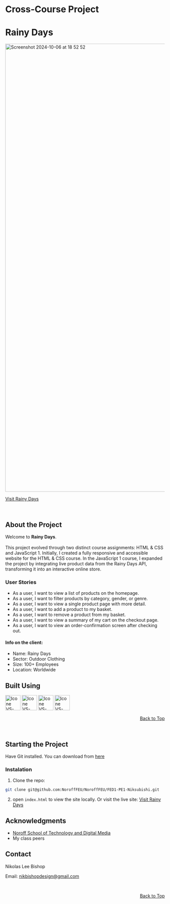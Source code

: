 # Cross-Course Project
<a name="readme-top"></a>

# Rainy Days


<img width="1416" alt="Screenshot 2024-10-06 at 18 52 52" src="https://github.com/user-attachments/assets/808e5fe3-19d6-4bb3-9a63-c9293707091d">


[Visit Rainy Days](https://niksubishi.github.io/rainydays-2/)

<br>

## About the Project
Welcome to **Rainy Days**.
<br><br>
 This project evolved through two distinct course assignments: HTML & CSS and JavaScript 1. Initially, I created a fully responsive and accessible website for the HTML & CSS course. In the JavaScript 1 course, I expanded the project by integrating live product data from the Rainy Days API, transforming it into an interactive online store.

### User Stories  
* As a user, I want to view a list of products on the homepage.  
* As a user, I want to filter products by category, gender, or genre.  
* As a user, I want to view a single product page with more detail.  
* As a user, I want to add a product to my basket.  
* As a user, I want to remove a product from my basket.  
* As a user, I want to view a summary of my cart on the checkout page.  
* As a user, I want to view an order-confirmation screen after checking out.

#### Info on the client:
- Name: Rainy Days
- Sector: Outdoor Clothing
- Size: 100+ Employees
- Location: Worldwide


## Built Using
[<img title="HTML" height="48px" width="48px" alt="Icone VS-Code" src="https://skillicons.dev/icons?i=html"/>](https://developer.mozilla.org/en-US/docs/Web/HTML)
[<img title="CSS" height="48px" width="48px" alt="Icone VS-Code" src="https://skillicons.dev/icons?i=css"/>](https://developer.mozilla.org/en-US/docs/Web/CSS)
[<img title="JavaScript" height="48px" width="48px" alt="Icone VS-Code" src="https://skillicons.dev/icons?i=js"/>](https://developer.mozilla.org/en-US/docs/Web/JavaScript)
[<img title="Figma" height="48px" width="48px" alt="Icone VS-Code" src="https://skillicons.dev/icons?i=figma"/>](https://www.figma.com/)

<p align="right"><a href="#readme-top">Back to Top</a></p>

<br>

## Starting the Project

Have Git installed. You can download from [here](https://git-scm.com/downloads)

### Instalation

1. Clone the repo:

```bash
git clone git@github.com:NoroffFEU/NoroffFEU/FED1-PE1-Niksubishi.git   
```

2. open `index.html` to view the site locally. Or visit the live site: [Visit Rainy Days](https://niksubishi.github.io/rainydays-2/)


## Acknowledgments

- [Noroff School of Technology and Digital Media](https://www.noroff.no/en)
- My class peers

## Contact

Nikolas Lee Bishop

Email: nikbishopdesign@gmail.com


<br>

<p align="right"><a href="#readme-top">Back to Top</a></p>
